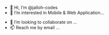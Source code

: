 - 👋 Hi, I’m @jalloh-codes
- 👀 I’m interested in Mobile & Web Application...
<!-- - 🌱 I’m currently learning GraphQl... -->
- 💞️ I’m looking to collaborate on ...
- 📫 Reach me by email ...

<!---
jalloh-codes/jalloh-codes is a ✨ special ✨ repository because its `README.md` (this file) appears on your GitHub profile.
You can click the Preview link to take a look at your changes.
--->

